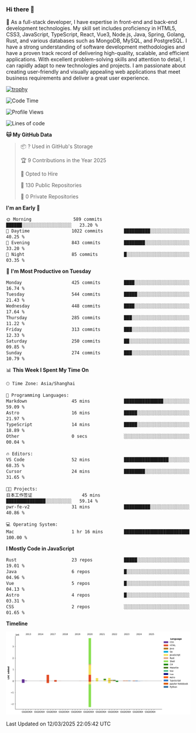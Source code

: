 ### Hi there 👋

🌱 As a full-stack developer, I have expertise in front-end and back-end development technologies. My skill set includes proficiency in HTML5, CSS3, JavaScript, TypeScript, React, Vue3, Node.js, Java, Spring, Golang, Rust, and various databases such as MongoDB, MySQL, and PostgreSQL. I have a strong understanding of software development methodologies and have a proven track record of delivering high-quality, scalable, and efficient applications. With excellent problem-solving skills and attention to detail, I can rapidly adapt to new technologies and projects. I am passionate about creating user-friendly and visually appealing web applications that meet business requirements and deliver a great user experience.

[![trophy](https://github-profile-trophy.vercel.app/?username=elton&rank=SECRET,SSS,SS,S,AAA,AA,A&theme=onedark&no-frame=true&margin-w=10)](https://github.com/ryo-ma/github-profile-trophy)

<!--START_SECTION:waka-->
![Code Time](http://img.shields.io/badge/Code%20Time-1%2C446%20hrs%2055%20mins-blue)

![Profile Views](http://img.shields.io/badge/Profile%20Views-3-blue)

![Lines of code](https://img.shields.io/badge/From%20Hello%20World%20I%27ve%20Written-5.6%20million%20lines%20of%20code-blue)

**🐱 My GitHub Data** 

> 📦 ? Used in GitHub's Storage 
 > 
> 🏆 9 Contributions in the Year 2025
 > 
> 💼 Opted to Hire
 > 
> 📜 130 Public Repositories 
 > 
> 🔑 0 Private Repositories 
 > 
**I'm an Early 🐤** 

```text
🌞 Morning                589 commits         ██████░░░░░░░░░░░░░░░░░░░   23.20 % 
🌆 Daytime                1022 commits        ██████████░░░░░░░░░░░░░░░   40.25 % 
🌃 Evening                843 commits         ████████░░░░░░░░░░░░░░░░░   33.20 % 
🌙 Night                  85 commits          █░░░░░░░░░░░░░░░░░░░░░░░░   03.35 % 
```
📅 **I'm Most Productive on Tuesday** 

```text
Monday                   425 commits         ████░░░░░░░░░░░░░░░░░░░░░   16.74 % 
Tuesday                  544 commits         █████░░░░░░░░░░░░░░░░░░░░   21.43 % 
Wednesday                448 commits         ████░░░░░░░░░░░░░░░░░░░░░   17.64 % 
Thursday                 285 commits         ███░░░░░░░░░░░░░░░░░░░░░░   11.22 % 
Friday                   313 commits         ███░░░░░░░░░░░░░░░░░░░░░░   12.33 % 
Saturday                 250 commits         ██░░░░░░░░░░░░░░░░░░░░░░░   09.85 % 
Sunday                   274 commits         ███░░░░░░░░░░░░░░░░░░░░░░   10.79 % 
```


📊 **This Week I Spent My Time On** 

```text
🕑︎ Time Zone: Asia/Shanghai

💬 Programming Languages: 
Markdown                 45 mins             ███████████████░░░░░░░░░░   59.09 % 
Astro                    16 mins             █████░░░░░░░░░░░░░░░░░░░░   21.97 % 
TypeScript               14 mins             █████░░░░░░░░░░░░░░░░░░░░   18.89 % 
Other                    0 secs              ░░░░░░░░░░░░░░░░░░░░░░░░░   00.04 % 

🔥 Editors: 
VS Code                  52 mins             █████████████████░░░░░░░░   68.35 % 
Cursor                   24 mins             ████████░░░░░░░░░░░░░░░░░   31.65 % 

🐱‍💻 Projects: 
日本工作签证                   45 mins             ███████████████░░░░░░░░░░   59.14 % 
pwr-fe-v2                31 mins             ██████████░░░░░░░░░░░░░░░   40.86 % 

💻 Operating System: 
Mac                      1 hr 16 mins        █████████████████████████   100.00 % 
```

**I Mostly Code in JavaScript** 

```text
Rust                     23 repos            █████░░░░░░░░░░░░░░░░░░░░   19.01 % 
Java                     6 repos             █░░░░░░░░░░░░░░░░░░░░░░░░   04.96 % 
Vue                      5 repos             █░░░░░░░░░░░░░░░░░░░░░░░░   04.13 % 
Astro                    4 repos             █░░░░░░░░░░░░░░░░░░░░░░░░   03.31 % 
CSS                      2 repos             ░░░░░░░░░░░░░░░░░░░░░░░░░   01.65 % 
```



**Timeline**

![Lines of Code chart](https://raw.githubusercontent.com/elton/elton/main/assets/bar_graph.png)


 Last Updated on 12/03/2025 22:05:42 UTC
<!--END_SECTION:waka-->

<!--
**elton/elton** is a ✨ _special_ ✨ repository because its `README.md` (this file) appears on your GitHub profile.

Here are some ideas to get you started:

- 🔭 I’m currently working on ...
- 🌱 I’m currently learning ...
- 👯 I’m looking to collaborate on ...
- 🤔 I’m looking for help with ...
- 💬 Ask me about ...
- 📫 How to reach me: ...
- 😄 Pronouns: ...
- ⚡ Fun fact: ...
-->
